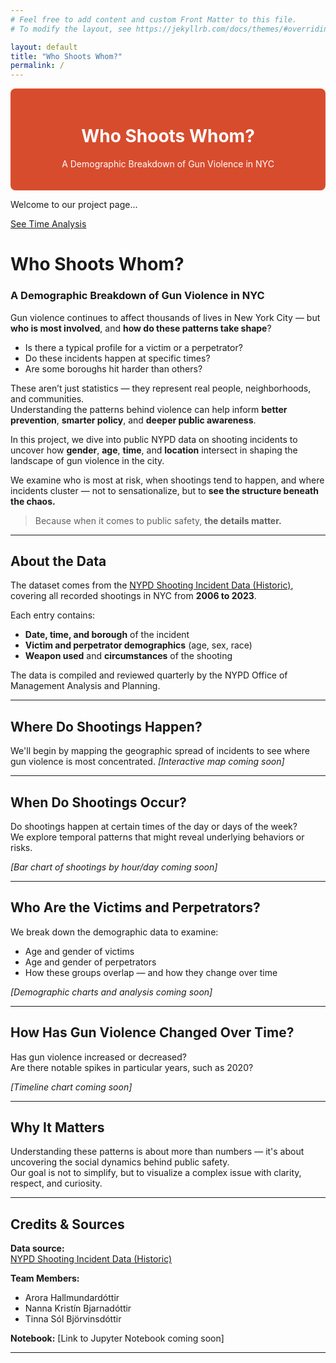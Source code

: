 ```yaml
---
# Feel free to add content and custom Front Matter to this file.
# To modify the layout, see https://jekyllrb.com/docs/themes/#overriding-theme-defaults

layout: default
title: "Who Shoots Whom?"
permalink: /
---
```

<div style="background-color: #d84c2e; color: white; padding: 20px; border-radius: 8px;">
  <h1 style="text-align: center;">Who Shoots Whom?</h1>
  <p style="text-align: center;">A Demographic Breakdown of Gun Violence in NYC</p>
</div>

<p>Welcome to our project page...</p>
<a href="/time">See Time Analysis</a>


# Who Shoots Whom?  
### A Demographic Breakdown of Gun Violence in NYC

Gun violence continues to affect thousands of lives in New York City — but **who is most involved**, and **how do these patterns take shape**?

- Is there a typical profile for a victim or a perpetrator?  
- Do these incidents happen at specific times?  
- Are some boroughs hit harder than others?

These aren’t just statistics — they represent real people, neighborhoods, and communities.  
Understanding the patterns behind violence can help inform **better prevention**, **smarter policy**, and **deeper public awareness**.

In this project, we dive into public NYPD data on shooting incidents to uncover how **gender**, **age**, **time**, and **location** intersect in shaping the landscape of gun violence in the city.

We examine who is most at risk, when shootings tend to happen, and where incidents cluster — not to sensationalize, but to **see the structure beneath the chaos.**

> Because when it comes to public safety, **the details matter.**

---

## About the Data

The dataset comes from the [NYPD Shooting Incident Data (Historic)](https://catalog.data.gov/dataset/nypd-shooting-incident-data-historic), covering all recorded shootings in NYC from **2006 to 2023**.

Each entry contains:
- **Date, time, and borough** of the incident
- **Victim and perpetrator demographics** (age, sex, race)
- **Weapon used** and **circumstances** of the shooting

The data is compiled and reviewed quarterly by the NYPD Office of Management Analysis and Planning.

---

## Where Do Shootings Happen?

We'll begin by mapping the geographic spread of incidents to see where gun violence is most concentrated.
 *[Interactive map coming soon]*

---

## When Do Shootings Occur?

Do shootings happen at certain times of the day or days of the week?  
We explore temporal patterns that might reveal underlying behaviors or risks.

*[Bar chart of shootings by hour/day coming soon]*

---

## Who Are the Victims and Perpetrators?

We break down the demographic data to examine:
- Age and gender of victims
- Age and gender of perpetrators
- How these groups overlap — and how they change over time

*[Demographic charts and analysis coming soon]*

---

## How Has Gun Violence Changed Over Time?

Has gun violence increased or decreased?  
Are there notable spikes in particular years, such as 2020?

 *[Timeline chart coming soon]*

---

## Why It Matters

Understanding these patterns is about more than numbers — it's about uncovering the social dynamics behind public safety.  
Our goal is not to simplify, but to visualize a complex issue with clarity, respect, and curiosity.

---

## Credits & Sources

**Data source:**  
[NYPD Shooting Incident Data (Historic)](https://catalog.data.gov/dataset/nypd-shooting-incident-data-historic)

**Team Members:**  
- Arora Hallmundardóttir  
- Nanna Kristín Bjarnadóttir
- Tinna Sól Björvinsdóttir

**Notebook:** [Link to Jupyter Notebook coming soon]

---

